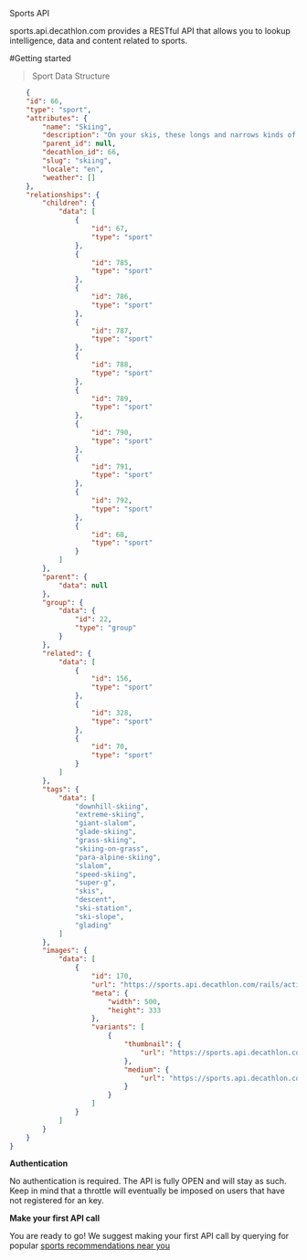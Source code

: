 <span class="product-title">Sports API</span>

sports.api.decathlon.com provides a RESTful API that allows you to lookup intelligence, data and content related to sports.

#Getting started

> Sport Data Structure

```json
    {
    "id": 66,
    "type": "sport",
    "attributes": {
        "name": "Skiing",
        "description": "On your skis, these longs and narrows kinds of skates, you can practice several disciplines that will transport you, for fun or during competitions, in the heart of the most beautiful winter landscapes. You’ll be able to ride down the hills at a fast pace and execute controlled turns, allowing you to take fresh air and strengthen your cardiovascular system. Have a fun ride!",
        "parent_id": null,
        "decathlon_id": 66,
        "slug": "skiing",
        "locale": "en",
        "weather": []
    },
    "relationships": {
        "children": {
            "data": [
                {
                    "id": 67,
                    "type": "sport"
                },
                {
                    "id": 785,
                    "type": "sport"
                },
                {
                    "id": 786,
                    "type": "sport"
                },
                {
                    "id": 787,
                    "type": "sport"
                },
                {
                    "id": 788,
                    "type": "sport"
                },
                {
                    "id": 789,
                    "type": "sport"
                },
                {
                    "id": 790,
                    "type": "sport"
                },
                {
                    "id": 791,
                    "type": "sport"
                },
                {
                    "id": 792,
                    "type": "sport"
                },
                {
                    "id": 68,
                    "type": "sport"
                }
            ]
        },
        "parent": {
            "data": null
        },
        "group": {
            "data": {
                "id": 22,
                "type": "group"
            }
        },
        "related": {
            "data": [
                {
                    "id": 156,
                    "type": "sport"
                },
                {
                    "id": 328,
                    "type": "sport"
                },
                {
                    "id": 70,
                    "type": "sport"
                }
            ]
        },
        "tags": {
            "data": [
                "downhill-skiing",
                "extreme-skiing",
                "giant-slalom",
                "glade-skiing",
                "grass-skiing",
                "skiing-on-grass",
                "para-alpine-skiing",
                "slalom",
                "speed-skiing",
                "super-g",
                "skis",
                "descent",
                "ski-station",
                "ski-slope",
                "glading"
            ]
        },
        "images": {
            "data": [
                {
                    "id": 170,
                    "url": "https://sports.api.decathlon.com/rails/active_storage/blobs/eyJfcmFpbHMiOnsibWVzc2FnZSI6IkJBaHBBYW89IiwiZXhwIjpudWxsLCJwdXIiOiJibG9iX2lkIn19--150627d59a77c19909396ed9ee88146eb35f2f26/ski.jpg",
                    "meta": {
                        "width": 500,
                        "height": 333
                    },
                    "variants": [
                        {
                            "thumbnail": {
                                "url": "https://sports.api.decathlon.com/rails/active_storage/representations/eyJfcmFpbHMiOnsibWVzc2FnZSI6IkJBaHBBYW89IiwiZXhwIjpudWxsLCJwdXIiOiJibG9iX2lkIn19--150627d59a77c19909396ed9ee88146eb35f2f26/eyJfcmFpbHMiOnsibWVzc2FnZSI6IkJBaDdCam9MY21WemFYcGxTU0lJTWpBd0Jqb0dSVlE9IiwiZXhwIjpudWxsLCJwdXIiOiJ2YXJpYXRpb24ifX0=--8ed889d31ac3a5e9d5446846a4f7747f8eaa0bc1/ski.jpg"
                            },
                            "medium": {
                                "url": "https://sports.api.decathlon.com/rails/active_storage/representations/eyJfcmFpbHMiOnsibWVzc2FnZSI6IkJBaHBBYW89IiwiZXhwIjpudWxsLCJwdXIiOiJibG9iX2lkIn19--150627d59a77c19909396ed9ee88146eb35f2f26/eyJfcmFpbHMiOnsibWVzc2FnZSI6IkJBaDdCam9MY21WemFYcGxTU0lKTVRBeU5BWTZCa1ZVIiwiZXhwIjpudWxsLCJwdXIiOiJ2YXJpYXRpb24ifX0=--0e36b4a54e8a5057a18945f67d3ad11a9ef22382/ski.jpg"
                            }
                        }
                    ]
                }
            ]
        }
    }
}
```

**Authentication**

No authentication is required. The API is fully OPEN and will stay as such. Keep in mind that a throttle will eventually be imposed on users that have not registered for an key.


**Make your first API call**

You are ready to go! We suggest making your first API call by querying for popular <a href="#recommendations">sports recommendations near you </a>


<div style="display: none">
Signup to our newsletter to be made aware of the upcoming changes

 ##Tutorial

<div style="margin-left:14px">
<iframe width="560" height="315" src="https://www.youtube-nocookie.com/embed/EwGpd5bnrzU" frameborder="0" allow="accelerometer; autoplay; encrypted-media; gyroscope; picture-in-picture" allowfullscreen></iframe>
</div>

</div>
